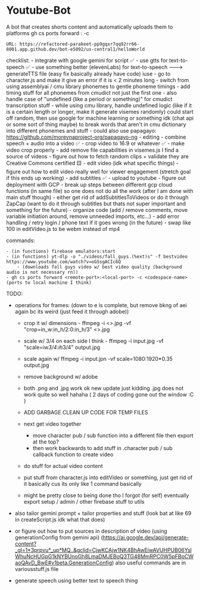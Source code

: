 # Youtube-Bot
A bot that creates shorts content and automatically uploads them to platforms
   gh cs ports forward <remote-port>:<local-port> -c <codespace-name> 

    URL: https://refactored-parakeet-pp9gqxr7qq92rr66-8001.app.github.dev/bot-e5092/us-central1/helloWorld

checklist:
    - integrate with google gemini for script ✅
    - use gtts for text-to-speech ✅
    - use something better (elevenLabs) for text-to-speech ---> generateTTS file (easy fix basically already have code)
    iuse 
    - go to character.js and make it give an error if it is < 2 minutes long
    - switch from using assemblyai / cmu library phonemes to gentle phoneme timings
        - add timing stuff for all phonemes from cmudict not just the first one
        - also handle case of "undefined (like a period or something)" for cmudict transcription stuff
        - while using cmu library, handle undefined logic (like if it is a certain length or longer, make it generate visemes randomly)
        could start off random, then use google for machine learning or something idk (chat api or some sort of thing maybe) to break words that aren't in cmu dictionary into different phonemes and stuff
    - could also use papagayo: https://github.com/morevnaproject-org/papagayo-ng
    - editing
        - combine speech + audio into a video ✅
        - crop video to 16:9 or whatever ✅
        - make video crop properly
        - add remove file capabilities in visemes.js
            I find a source of videos
        - figure out how to fetch random clips + validate they are Creative Commons certified 🟨
        - edit video (idk what specific things)
    - figure out how to edit video really well for viewer engagement (stretch goal if this ends up working)
    - add subtitles ✅
    - upload to youtube
    - figure out deployment with GCP
    - break up steps between different gcp cloud functions (in same file) so one does not do all the work (after I am done with main stuff though)
    - either get rid of addSubtitlesToVideos or do it through ZapCap (want to do it through subtitles but thats not super important and something for the future)
    - organize code (add / remove comments, move variable initiation around, remove unneeded imports, etc...)
    - add error handling / retry login / phone text if it goes wrong (in the future)
    - swap like 100 in editVideo.js to be webm instead of mp4

commands:

    - (in functions) firebase emulators:start
    - (in functions) yt-dlp -o "./videos/fall_guys.(%ext)s" -f bestvideo https://www.youtube.com/watch?v=oGSsgACIc6Q
        - (downloads fall guys video w/ best video quality (background audio is not necessary rn))
    - gh cs ports forward <remote-port>:<local-port> -c <codespace-name> (ports to local machine I think) 

TODO:
- operations for frames:
    (down to e is complete, but remove bkng of aei again bc its weird (just feed it through adobe))

    - crop it w/ dimensions - ffmpeg -i <>.jpg -vf "crop=in_w:in_h/2:0:in_h/3" <>.jpg

    - scale w/ 3/4 on each side I think - ffmpeg -i input.jpg -vf "scale=iw*3/4:ih*3/4" output.jpg

    - scale again w/ ffmpeg -i input.jpn -vf scale=1080:1920*0.35 output.jpg
    
    - remove background w/ adobe
    - both .png and .jpg work ok new update just kidding .jpg does not work quite so well hahaha ( 2 days of coding gone out the window :C )
    
    - ADD GARBAGE CLEAN UP CODE FOR TEMP FILES

    - next get video together
        - move character pub / sub function into a different file then export at the top?
        - then work backwards to add stuff in .character pub / sub callback function to create video
    - do stuff for actual video content
    - put stuff from character.js into editVideo or something, just get rid of it basically cus its only like 1 command basically
    - might be pretty close to being done tho I forgot
 (for self) eventually export setup / admin / other firebase stuff to utils
- also tailor gemini prompt + tailor properties and stuff (look bat at like 69 in createScript.js idk what that does)
- or figure out how to put sources in description of video (using generationConfig from gemini api) (https://ai.google.dev/api/generate-content?_gl=1*3prpvu*_up*MQ..&gclid=CjwKCAjw1NK4BhAwEiwAVUHPUB06YslWhuNcHUGpG1kNYBUnoGh8LmaDMJEBoQ3TG48MmRPC0W5pFBoCWaoQAvD_BwE#v1beta.GenerationConfig)
also useful commands are in variousstuff.js file
- generate speech using better text to speech thing